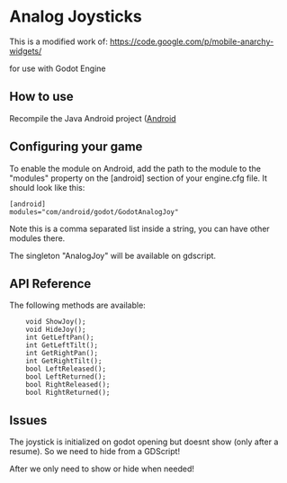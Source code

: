 Analog Joysticks
================

This is a modified work of:
https://code.google.com/p/mobile-anarchy-widgets/

for use with Godot Engine

How to use
----------
Recompile the Java Android project ([Android](https://github.com/okamstudio/godot/wiki/compiling_android)

Configuring your game
---------------------

To enable the module on Android, add the path to the module to the "modules" property on the [android] section of your engine.cfg file. It should look like this:

	[android]
	modules="com/android/godot/GodotAnalogJoy"

Note this is a comma separated list inside a string, you can have other modules there.

The singleton "AnalogJoy" will be available on gdscript.

API Reference
-------------

The following methods are available:

        void ShowJoy();
        void HideJoy();
        int GetLeftPan();
        int GetLeftTilt();
        int GetRightPan();
        int GetRightTilt();
        bool LeftReleased();
        bool LeftReturned();
        bool RightReleased();
        bool RightReturned();


Issues
------

The joystick is initialized on godot opening but doesnt show (only after a resume).
So we need to hide from a GDScript!

After we only need to show or hide when needed!



